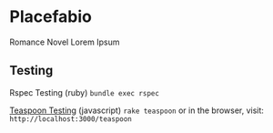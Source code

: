 # Placefabio

Romance Novel Lorem Ipsum

## Testing

Rspec Testing (ruby)
`bundle exec rspec`


[Teaspoon Testing](https://github.com/modeset/teaspoon) (javascript)
`rake teaspoon`
or in the browser, visit:
`http://localhost:3000/teaspoon`
